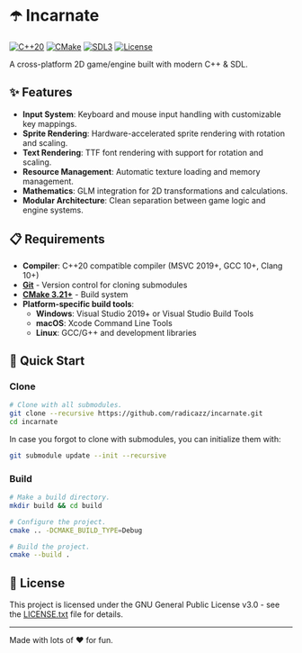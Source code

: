 # ☂️ Incarnate

[![C++20](https://img.shields.io/badge/C%2B%2B-20-blue.svg)](https://en.cppreference.com/w/cpp/20)
[![CMake](https://img.shields.io/badge/CMake-3.21%2B-blue.svg)](https://cmake.org/)
[![SDL3](https://img.shields.io/badge/SDL-3.0-red.svg)](https://github.com/libsdl-org/SDL)
[![License](https://img.shields.io/badge/license-MIT-blue.svg)](LICENSE.txt)

A cross-platform 2D game/engine built with modern C++ & SDL.

## ✨ Features

- **Input System**: Keyboard and mouse input handling with customizable key mappings.
- **Sprite Rendering**: Hardware-accelerated sprite rendering with rotation and scaling.
- **Text Rendering**: TTF font rendering with support for rotation and scaling.
- **Resource Management**: Automatic texture loading and memory management.
- **Mathematics**: GLM integration for 2D transformations and calculations.
- **Modular Architecture**: Clean separation between game logic and engine systems.

## 📋 Requirements

- **Compiler**: C++20 compatible compiler (MSVC 2019+, GCC 10+, Clang 10+)
- **[Git](https://git-scm.com/downloads)** - Version control for cloning submodules
- **[CMake 3.21+](https://cmake.org/)** - Build system
- **Platform-specific build tools**:
  - **Windows**: Visual Studio 2019+ or Visual Studio Build Tools
  - **macOS**: Xcode Command Line Tools
  - **Linux**: GCC/G++ and development libraries

## 🚀 Quick Start

### Clone

```bash
# Clone with all submodules.
git clone --recursive https://github.com/radicazz/incarnate.git
cd incarnate
```

In case you forgot to clone with submodules, you can initialize them with:

```bash
git submodule update --init --recursive
```

### Build

```bash
# Make a build directory.
mkdir build && cd build

# Configure the project.
cmake .. -DCMAKE_BUILD_TYPE=Debug

# Build the project.
cmake --build .
```

## 📄 License

This project is licensed under the GNU General Public License v3.0 - see the [LICENSE.txt](LICENSE.txt) file for details.

---

Made with lots of ❤️ for fun.
